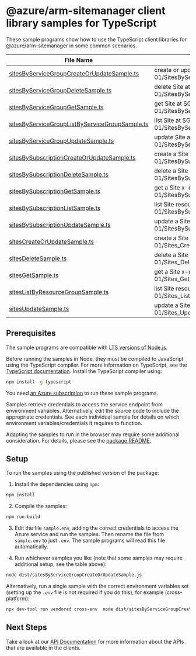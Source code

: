 # @azure/arm-sitemanager client library samples for TypeScript

These sample programs show how to use the TypeScript client libraries for @azure/arm-sitemanager in some common scenarios.

| **File Name**                                                                                 | **Description**                                                                                                         |
| --------------------------------------------------------------------------------------------- | ----------------------------------------------------------------------------------------------------------------------- |
| [sitesByServiceGroupCreateOrUpdateSample.ts][sitesbyservicegroupcreateorupdatesample]         | create or update Site at SG scope x-ms-original-file: 2025-06-01/SitesByServiceGroup_CreateOrUpdate_MaximumSet_Gen.json |
| [sitesByServiceGroupDeleteSample.ts][sitesbyservicegroupdeletesample]                         | delete Site at SG scope x-ms-original-file: 2025-06-01/SitesByServiceGroup_Delete_MaximumSet_Gen.json                   |
| [sitesByServiceGroupGetSample.ts][sitesbyservicegroupgetsample]                               | get Site at SG scope x-ms-original-file: 2025-06-01/SitesByServiceGroup_Get_MaximumSet_Gen.json                         |
| [sitesByServiceGroupListByServiceGroupSample.ts][sitesbyservicegrouplistbyservicegroupsample] | list Site at SG scope x-ms-original-file: 2025-06-01/SitesByServiceGroup_ListByServiceGroup_MaximumSet_Gen.json         |
| [sitesByServiceGroupUpdateSample.ts][sitesbyservicegroupupdatesample]                         | update Site at SG scope x-ms-original-file: 2025-06-01/SitesByServiceGroup_Update_MaximumSet_Gen.json                   |
| [sitesBySubscriptionCreateOrUpdateSample.ts][sitesbysubscriptioncreateorupdatesample]         | create a Site x-ms-original-file: 2025-06-01/SitesBySubscription_CreateOrUpdate_MaximumSet_Gen.json                     |
| [sitesBySubscriptionDeleteSample.ts][sitesbysubscriptiondeletesample]                         | delete a Site x-ms-original-file: 2025-06-01/SitesBySubscription_Delete_MaximumSet_Gen.json                             |
| [sitesBySubscriptionGetSample.ts][sitesbysubscriptiongetsample]                               | get a Site x-ms-original-file: 2025-06-01/SitesBySubscription_Get_MaximumSet_Gen.json                                   |
| [sitesBySubscriptionListSample.ts][sitesbysubscriptionlistsample]                             | list Site resources by subscription ID x-ms-original-file: 2025-06-01/SitesBySubscription_List_MaximumSet_Gen.json      |
| [sitesBySubscriptionUpdateSample.ts][sitesbysubscriptionupdatesample]                         | update a Site x-ms-original-file: 2025-06-01/SitesBySubscription_Update_MaximumSet_Gen.json                             |
| [sitesCreateOrUpdateSample.ts][sitescreateorupdatesample]                                     | create a Site x-ms-original-file: 2025-06-01/Sites_CreateOrUpdate_MaximumSet_Gen.json                                   |
| [sitesDeleteSample.ts][sitesdeletesample]                                                     | delete a Site x-ms-original-file: 2025-06-01/Sites_Delete_MaximumSet_Gen.json                                           |
| [sitesGetSample.ts][sitesgetsample]                                                           | get a Site x-ms-original-file: 2025-06-01/Sites_Get_MaximumSet_Gen.json                                                 |
| [sitesListByResourceGroupSample.ts][siteslistbyresourcegroupsample]                           | list Site resources by resource group x-ms-original-file: 2025-06-01/Sites_ListByResourceGroup_MaximumSet_Gen.json      |
| [sitesUpdateSample.ts][sitesupdatesample]                                                     | update a Site x-ms-original-file: 2025-06-01/Sites_Update_MaximumSet_Gen.json                                           |

## Prerequisites

The sample programs are compatible with [LTS versions of Node.js](https://github.com/nodejs/release#release-schedule).

Before running the samples in Node, they must be compiled to JavaScript using the TypeScript compiler. For more information on TypeScript, see the [TypeScript documentation][typescript]. Install the TypeScript compiler using:

```bash
npm install -g typescript
```

You need [an Azure subscription][freesub] to run these sample programs.

Samples retrieve credentials to access the service endpoint from environment variables. Alternatively, edit the source code to include the appropriate credentials. See each individual sample for details on which environment variables/credentials it requires to function.

Adapting the samples to run in the browser may require some additional consideration. For details, please see the [package README][package].

## Setup

To run the samples using the published version of the package:

1. Install the dependencies using `npm`:

```bash
npm install
```

2. Compile the samples:

```bash
npm run build
```

3. Edit the file `sample.env`, adding the correct credentials to access the Azure service and run the samples. Then rename the file from `sample.env` to just `.env`. The sample programs will read this file automatically.

4. Run whichever samples you like (note that some samples may require additional setup, see the table above):

```bash
node dist/sitesByServiceGroupCreateOrUpdateSample.js
```

Alternatively, run a single sample with the correct environment variables set (setting up the `.env` file is not required if you do this), for example (cross-platform):

```bash
npx dev-tool run vendored cross-env  node dist/sitesByServiceGroupCreateOrUpdateSample.js
```

## Next Steps

Take a look at our [API Documentation][apiref] for more information about the APIs that are available in the clients.

[sitesbyservicegroupcreateorupdatesample]: https://github.com/Azure/azure-sdk-for-js/blob/main/sdk/sitemanager/arm-sitemanager/samples/v1/typescript/src/sitesByServiceGroupCreateOrUpdateSample.ts
[sitesbyservicegroupdeletesample]: https://github.com/Azure/azure-sdk-for-js/blob/main/sdk/sitemanager/arm-sitemanager/samples/v1/typescript/src/sitesByServiceGroupDeleteSample.ts
[sitesbyservicegroupgetsample]: https://github.com/Azure/azure-sdk-for-js/blob/main/sdk/sitemanager/arm-sitemanager/samples/v1/typescript/src/sitesByServiceGroupGetSample.ts
[sitesbyservicegrouplistbyservicegroupsample]: https://github.com/Azure/azure-sdk-for-js/blob/main/sdk/sitemanager/arm-sitemanager/samples/v1/typescript/src/sitesByServiceGroupListByServiceGroupSample.ts
[sitesbyservicegroupupdatesample]: https://github.com/Azure/azure-sdk-for-js/blob/main/sdk/sitemanager/arm-sitemanager/samples/v1/typescript/src/sitesByServiceGroupUpdateSample.ts
[sitesbysubscriptioncreateorupdatesample]: https://github.com/Azure/azure-sdk-for-js/blob/main/sdk/sitemanager/arm-sitemanager/samples/v1/typescript/src/sitesBySubscriptionCreateOrUpdateSample.ts
[sitesbysubscriptiondeletesample]: https://github.com/Azure/azure-sdk-for-js/blob/main/sdk/sitemanager/arm-sitemanager/samples/v1/typescript/src/sitesBySubscriptionDeleteSample.ts
[sitesbysubscriptiongetsample]: https://github.com/Azure/azure-sdk-for-js/blob/main/sdk/sitemanager/arm-sitemanager/samples/v1/typescript/src/sitesBySubscriptionGetSample.ts
[sitesbysubscriptionlistsample]: https://github.com/Azure/azure-sdk-for-js/blob/main/sdk/sitemanager/arm-sitemanager/samples/v1/typescript/src/sitesBySubscriptionListSample.ts
[sitesbysubscriptionupdatesample]: https://github.com/Azure/azure-sdk-for-js/blob/main/sdk/sitemanager/arm-sitemanager/samples/v1/typescript/src/sitesBySubscriptionUpdateSample.ts
[sitescreateorupdatesample]: https://github.com/Azure/azure-sdk-for-js/blob/main/sdk/sitemanager/arm-sitemanager/samples/v1/typescript/src/sitesCreateOrUpdateSample.ts
[sitesdeletesample]: https://github.com/Azure/azure-sdk-for-js/blob/main/sdk/sitemanager/arm-sitemanager/samples/v1/typescript/src/sitesDeleteSample.ts
[sitesgetsample]: https://github.com/Azure/azure-sdk-for-js/blob/main/sdk/sitemanager/arm-sitemanager/samples/v1/typescript/src/sitesGetSample.ts
[siteslistbyresourcegroupsample]: https://github.com/Azure/azure-sdk-for-js/blob/main/sdk/sitemanager/arm-sitemanager/samples/v1/typescript/src/sitesListByResourceGroupSample.ts
[sitesupdatesample]: https://github.com/Azure/azure-sdk-for-js/blob/main/sdk/sitemanager/arm-sitemanager/samples/v1/typescript/src/sitesUpdateSample.ts
[apiref]: https://learn.microsoft.com/javascript/api/@azure/arm-sitemanager?view=azure-node-preview
[freesub]: https://azure.microsoft.com/free/
[package]: https://github.com/Azure/azure-sdk-for-js/tree/main/sdk/sitemanager/arm-sitemanager/README.md
[typescript]: https://www.typescriptlang.org/docs/home.html
